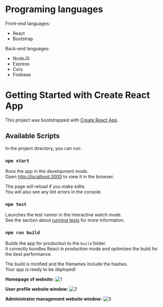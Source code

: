 # Programing languages
Front-end languages:
  * React
  * Bootstrap

Back-end languages:
  * NodeJS
  * Express
  * Cors
  * Firebase
# Getting Started with Create React App

This project was bootstrapped with [Create React App](https://github.com/facebook/create-react-app).

## Available Scripts

In the project directory, you can run:

### `npm start`

Runs the app in the development mode.\
Open [http://localhost:3000](http://localhost:3000) to view it in the browser.

The page will reload if you make edits.\
You will also see any lint errors in the console.

### `npm test`

Launches the test runner in the interactive watch mode.\
See the section about [running tests](https://facebook.github.io/create-react-app/docs/running-tests) for more information.

### `npm run build`

Builds the app for production to the `build` folder.\
It correctly bundles React in production mode and optimizes the build for the best performance.

The build is minified and the filenames include the hashes.\
Your app is ready to be deployed!

**Homepage of website:**
![1](https://user-images.githubusercontent.com/58184641/134576450-90281a2b-cf95-41cf-881b-3da6c3afdec1.png)

**User profile website window:**
![2](https://user-images.githubusercontent.com/58184641/134576746-5bb05a49-e330-4abf-9f5d-6515a3ef5bd4.png)

**Administrator management website window:**
![3](https://user-images.githubusercontent.com/58184641/134576851-0ba65312-0d07-4903-ae4f-632f34b033cb.png)
